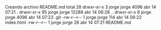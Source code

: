Creando archivo README.md
total 28
drwxr-xr-x  3 jorge jorge  4096 abr 14 07:21 .
drwxr-xr-x 95 jorge jorge 12288 abr 14 06:28 ..
drwxr-xr-x  8 jorge jorge  4096 abr 14 07:23 .git
-rw-r--r--  1 jorge jorge   114 abr 14 06:22 index.html
-rw-r--r--  1 jorge jorge    26 abr 14 07:21 README.md
